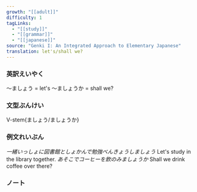 ```yaml
---
growth: "[[adult]]"
difficulty: 1
tagLinks:
  - "[[study]]"
  - "[[grammar]]"
  - "[[japanese]]"
source: "Genki I: An Integrated Approach to Elementary Japanese"
translation: let's/shall we?
---
```

### 英訳えいやく	

～ましょう = let's
～ましょうか = shall we?
### 文型ぶんけい

V-stem{ましょう/ましょうか}
### 例文れいぶん

*一緒いっしょに図書館としょかんで勉強べんきょうしましょう* Let's study in the library together.
*あそこでコーヒーを飲のみましょうか* Shall we drink coffee over there?
### ノート

